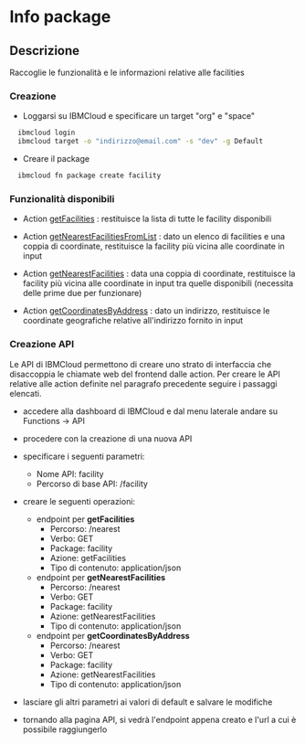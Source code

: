 # Info package

## Descrizione

Raccoglie le funzionalità e le informazioni relative alle facilities

### Creazione

* Loggarsi su IBMCloud e specificare un target "org" e "space"

```bash
  ibmcloud login
  ibmcloud target -o "indirizzo@email.com" -s "dev" -g Default
```

* Creare il package

```bash
  ibmcloud fn package create facility
```

### Funzionalità disponibili

- Action [getFacilities](./getFacilities/README.md) : restituisce la lista di tutte le facility disponibili

- Action [getNearestFacilitiesFromList](./getNearestFacilitiesFromList/README.md) : dato un elenco di facilities e una coppia di coordinate, restituisce la facility più vicina alle coordinate in input

- Action [getNearestFacilities](./getNearestFacilities/README.md) : data una coppia di coordinate, restituisce la facility più vicina alle coordinate in input tra quelle disponibili (necessita delle prime due per funzionare)

- Action [getCoordinatesByAddress](./getCoordinatesByAddress/README.md) : dato un indirizzo, restituisce le coordinate geografiche relative all'indirizzo fornito in input


### Creazione API

Le API di IBMCloud permettono di creare uno strato di interfaccia che disaccoppia le chiamate web del frontend dalle action. Per creare le API relative alle action definite nel paragrafo precedente seguire i passaggi elencati.

- accedere alla dashboard di IBMCloud e dal menu laterale andare su Functions -> API
- procedere con la creazione di una nuova API
- specificare i seguenti parametri:
  - Nome API: facility
  - Percorso di base API: /facility

- creare le seguenti operazioni:
  - endpoint per **getFacilities**
    - Percorso: /nearest
    - Verbo: GET
    - Package: facility
    - Azione: getFacilities
    - Tipo di contenuto: application/json
  - endpoint per **getNearestFacilities**
    - Percorso: /nearest
    - Verbo: GET
    - Package: facility
    - Azione: getNearestFacilities
    - Tipo di contenuto: application/json
  - endpoint per **getCoordinatesByAddress**
    - Percorso: /nearest
    - Verbo: GET
    - Package: facility
    - Azione: getNearestFacilities
    - Tipo di contenuto: application/json

- lasciare gli altri parametri ai valori di default e salvare le modifiche
- tornando alla pagina API, si vedrà l'endpoint appena creato e l'url a cui è possibile raggiungerlo